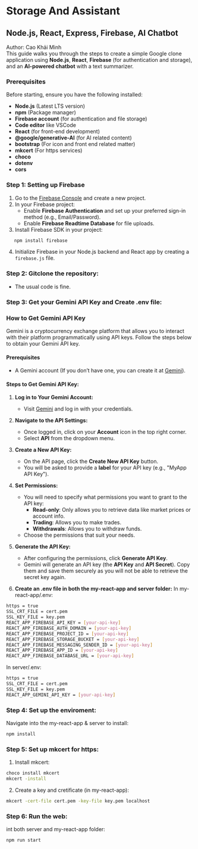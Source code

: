 # Storage And Assistant
## Node.js, React, Express, Firebase, AI Chatbot

Author: Cao Khải Minh </br>
This guide walks you through the steps to create a simple Google clone application using **Node.js**, **React**, **Firebase** (for authentication and storage), and an **AI-powered chatbot** with a text summarizer. 

### Prerequisites

Before starting, ensure you have the following installed:
- **Node.js** (Latest LTS version)
- **npm** (Package manager)
- **Firebase account** (for authentication and file storage)
- **Code editor** like VSCode
- **React** (for front-end development)
- **@google/generative-AI** (for AI related content)
- **bootstrap** (For icon and front end related matter)
- **mkcert** (For https services)
- **choco**
- **dotenv**
- **cors**

### Step 1: Setting up Firebase

1. Go to the [Firebase Console](https://console.firebase.google.com/) and create a new project.
2. In your Firebase project:
   - Enable **Firebase Authentication** and set up your preferred sign-in method (e.g., Email/Password).
   - Enable **Firebase Readtime Database** for file uploads.
3. Install Firebase SDK in your project:
```bash
   npm install firebase
```
4. Initialize Firebase in your Node.js backend and React app by creating a `firebase.js` file.


### Step 2: Gitclone the repository:
- The usual code is fine.

### Step 3: Get your Gemini API Key and Create .env file:
### How to Get Gemini API Key

Gemini is a cryptocurrency exchange platform that allows you to interact with their platform programmatically using API keys. Follow the steps below to obtain your Gemini API key.

#### Prerequisites
- A Gemini account (If you don’t have one, you can create it at [Gemini](https://www.gemini.com/)).

#### Steps to Get Gemini API Key:

1. **Log in to Your Gemini Account:**
   - Visit [Gemini](https://www.gemini.com/) and log in with your credentials.

2. **Navigate to the API Settings:**
   - Once logged in, click on your **Account** icon in the top right corner.
   - Select **API** from the dropdown menu.

3. **Create a New API Key:**
   - On the API page, click the **Create New API Key** button.
   - You will be asked to provide a **label** for your API key (e.g., "MyApp API Key").

4. **Set Permissions:**
   - You will need to specify what permissions you want to grant to the API key:
     - **Read-only**: Only allows you to retrieve data like market prices or account info.
     - **Trading**: Allows you to make trades.
     - **Withdrawals**: Allows you to withdraw funds.
   - Choose the permissions that suit your needs.

5. **Generate the API Key:**
   - After configuring the permissions, click **Generate API Key**.
   - Gemini will generate an API key (the **API Key** and **API Secret**). Copy them and save them securely as you will not be able to retrieve the secret key again.

6. **Create an .env file in both the my-react-app and server folder:**
In my-react-app/.env:
```bash
https = true
SSL_CRT_FILE = cert.pem
SSL_KEY_FILE = key.pem
REACT_APP_FIREBASE_API_KEY = [your-api-key]
REACT_APP_FIREBASE_AUTH_DOMAIN = [your-api-key]
REACT_APP_FIREBASE_PROJECT_ID = [your-api-key]
REACT_APP_FIREBASE_STORAGE_BUCKET = [your-api-key]
REACT_APP_FIREBASE_MESSAGING_SENDER_ID = [your-api-key]
REACT_APP_FIREBASE_APP_ID = [your-api-key]
REACT_APP_FIREBASE_DATABASE_URL = [your-api-key]
```
In server/.env:
```bash
https = true
SSL_CRT_FILE = cert.pem
SSL_KEY_FILE = key.pem
REACT_APP_GEMINI_API_KEY = [your-api-key]
```
### Step 4: Set up the enviroment:
Navigate into the my-react-app & server to install:
```bash
npm install
```
### Step 5: Set up mkcert for https:
1. Install mkcert:
```bash
choco install mkcert
mkcert -install
```
2.  Create a key and cretificate (in my-react-app):
```bash
mkcert -cert-file cert.pem -key-file key.pem localhost
```
### Step 6: Run the web:
int both server and my-react-app folder:
```bash
npm run start
```


